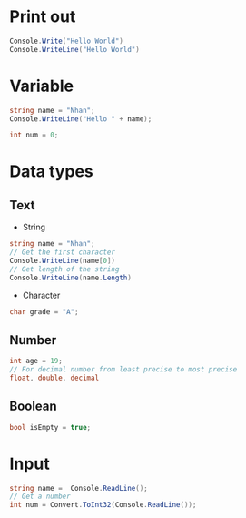 # Print out
``` C#
Console.Write("Hello World")
Console.WriteLine("Hello World")
```
# Variable
``` C#
string name = "Nhan";
Console.WriteLine("Hello " + name);

int num = 0;
```

# Data types
## Text
- String
``` C#
string name = "Nhan";
// Get the first character
Console.WriteLine(name[0])
// Get length of the string
Console.WriteLine(name.Length)
```
- Character
``` C#
char grade = "A";
```
## Number
``` C#
int age = 19;
// For decimal number from least precise to most precise
float, double, decimal
```
## Boolean
``` C#
bool isEmpty = true;
```

# Input
``` C#
string name =  Console.ReadLine();
// Get a number
int num = Convert.ToInt32(Console.ReadLine());
```